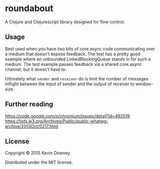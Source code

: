 # roundabout

A Clojure and Clojurescript library designed for flow control.

## Usage

Best used when you have two bits of core.async code communicating over
a medium that doesn't expose feedback. The test has a pretty good
example where an unbounded LinkedBlockingQueue stands in for such a
medium. The test example passes feedback via a shared core.async
channel, but it doesn't have to.

Ultimately what `sender` and `receiver` do is limit the number of
messages inflight between the input of sender and the output of
receiver to window-size.

## Further reading

https://code.google.com/p/chromium/issues/detail?id=492519
https://lists.w3.org/Archives/Public/public-whatwg-archive/2013Oct/0217.html

## License

Copyright © 2015 Kevin Downey

Distributed under the MIT license.
